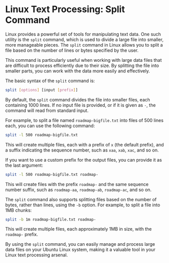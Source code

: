 # Linux Text Processing: Split Command

Linux provides a powerful set of tools for manipulating text data. One such utility is the `split` command, which is used to divide a large file into smaller, more manageable pieces. The `split` command in Linux allows you to split a file based on the number of lines or bytes specified by the user.

This command is particularly useful when working with large data files that are difficult to process efficiently due to their size. By splitting the file into smaller parts, you can work with the data more easily and effectively.

The basic syntax of the `split` command is:

```bash
split [options] [input [prefix]]
```

By default, the `split` command divides the file into smaller files, each containing 1000 lines. If no input file is provided, or if it is given as `-`, the command will read from standard input.

For example, to split a file named `roadmap-bigfile.txt` into files of 500 lines each, you can use the following command:

```bash
split -l 500 roadmap-bigfile.txt
```

This will create multiple files, each with a prefix of `x` (the default prefix), and a suffix indicating the sequence number, such as `xaa`, `xab`, `xac`, and so on.

If you want to use a custom prefix for the output files, you can provide it as the last argument:

```bash
split -l 500 roadmap-bigfile.txt roadmap-
```

This will create files with the prefix `roadmap-` and the same sequence number suffix, such as `roadmap-aa`, `roadmap-ab`, `roadmap-ac`, and so on.

The `split` command also supports splitting files based on the number of bytes, rather than lines, using the `-b` option. For example, to split a file into 1MB chunks:

```bash
split -b 1m roadmap-bigfile.txt roadmap-
```

This will create multiple files, each approximately 1MB in size, with the `roadmap-` prefix.

By using the `split` command, you can easily manage and process large data files on your Ubuntu Linux system, making it a valuable tool in your Linux text processing arsenal.
